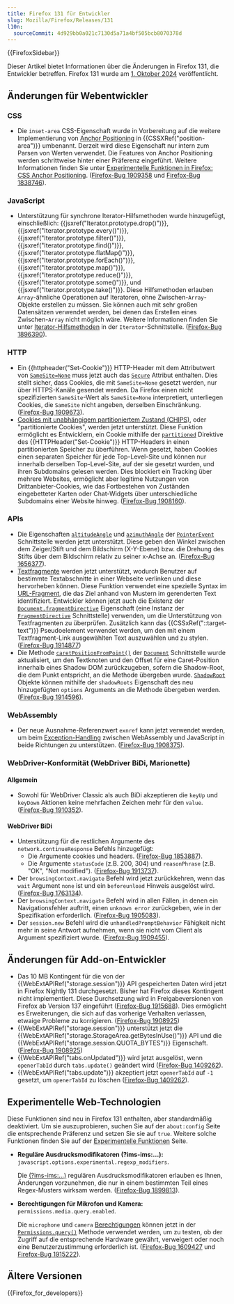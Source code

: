 ```yaml
---
title: Firefox 131 für Entwickler
slug: Mozilla/Firefox/Releases/131
l10n:
  sourceCommit: 4d929bb0a021c7130d5a71a4bf505bcb8070378d
---
```


{{FirefoxSidebar}}

Dieser Artikel bietet Informationen über die Änderungen in Firefox 131, die Entwickler betreffen. Firefox 131 wurde am [1. Oktober 2024](https://whattrainisitnow.com/release/?version=131) veröffentlicht.

## Änderungen für Webentwickler

### CSS

- Die `inset-area` CSS-Eigenschaft wurde in Vorbereitung auf die weitere Implementierung von [Anchor Positioning](/de/docs/Web/CSS/CSS_anchor_positioning) in {{CSSXRef("position-area")}} umbenannt. Derzeit wird diese Eigenschaft nur intern zum Parsen von Werten verwendet. Die Features von Anchor Positioning werden schrittweise hinter einer Präferenz eingeführt. Weitere Informationen finden Sie unter [Experimentelle Funktionen in Firefox: CSS Anchor Positioning](/de/docs/Mozilla/Firefox/Experimental_features#css_anchor_positioning). ([Firefox-Bug 1909358](https://bugzil.la/1909358) und [Firefox-Bug 1838746](https://bugzil.la/1838746)).

### JavaScript

- Unterstützung für synchrone Iterator-Hilfsmethoden wurde hinzugefügt, einschließlich: {{jsxref("Iterator.prototype.drop()")}}, {{jsxref("Iterator.prototype.every()")}}, {{jsxref("Iterator.prototype.filter()")}}, {{jsxref("Iterator.prototype.find()")}}, {{jsxref("Iterator.prototype.flatMap()")}}, {{jsxref("Iterator.prototype.forEach()")}}, {{jsxref("Iterator.prototype.map()")}}, {{jsxref("Iterator.prototype.reduce()")}}, {{jsxref("Iterator.prototype.some()")}}, und {{jsxref("Iterator.prototype.take()")}}. Diese Hilfsmethoden erlauben `Array`-ähnliche Operationen auf Iteratoren, ohne Zwischen-`Array`-Objekte erstellen zu müssen. Sie können auch mit sehr großen Datensätzen verwendet werden, bei denen das Erstellen eines Zwischen-`Array` nicht möglich wäre. Weitere Informationen finden Sie unter [Iterator-Hilfsmethoden](/de/docs/Web/JavaScript/Reference/Global_Objects/Iterator#iterator_helper_methods) in der `Iterator`-Schnittstelle. ([Firefox-Bug 1896390](https://bugzil.la/1896390)).

### HTTP

- Ein {{httpheader("Set-Cookie")}} HTTP-Header mit dem Attributwert von [`SameSite=None`](/de/docs/Web/HTTP/Reference/Headers/Set-Cookie#none) muss jetzt auch das [`Secure`](/de/docs/Web/HTTP/Reference/Headers/Set-Cookie#secure) Attribut enthalten. Dies stellt sicher, dass Cookies, die mit `SameSite=None` gesetzt werden, nur über HTTPS-Kanäle gesendet werden. Da Firefox einen nicht spezifizierten `SameSite`-Wert als `SameSite=None` interpretiert, unterliegen Cookies, die `SameSite` nicht angeben, derselben Einschränkung. ([Firefox-Bug 1909673](https://bugzil.la/1909673)).
- [Cookies mit unabhängigem partitioniertem Zustand (CHIPS)](/de/docs/Web/Privacy/Guides/Privacy_sandbox/Partitioned_cookies), oder "partitionierte Cookies", werden jetzt unterstützt.
  Diese Funktion ermöglicht es Entwicklern, ein Cookie mithilfe der [`partitioned`](/de/docs/Web/HTTP/Reference/Headers/Set-Cookie#partitioned) Direktive des {{HTTPHeader("Set-Cookie")}} HTTP-Headers in einen partitionierten Speicher zu überführen. Wenn gesetzt, haben Cookies einen separaten Speicher für jede Top-Level-Site und können nur innerhalb derselben Top-Level-Site, auf der sie gesetzt wurden, und ihren Subdomains gelesen werden. Dies blockiert ein Tracking über mehrere Websites, ermöglicht aber legitime Nutzungen von Drittanbieter-Cookies, wie das Fortbestehen von Zuständen eingebetteter Karten oder Chat-Widgets über unterschiedliche Subdomains einer Website hinweg. ([Firefox-Bug 1908160](https://bugzil.la/1908160)).

### APIs

- Die Eigenschaften [`altitudeAngle`](/de/docs/Web/API/PointerEvent/altitudeAngle) und [`azimuthAngle`](/de/docs/Web/API/PointerEvent/azimuthAngle) der [`PointerEvent`](/de/docs/Web/API/PointerEvent) Schnittstelle werden jetzt unterstützt. Diese geben den Winkel zwischen dem Zeiger/Stift und dem Bildschirm (X-Y-Ebene) bzw. die Drehung des Stifts über dem Bildschirm relativ zu seiner x-Achse an. ([Firefox-Bug 1656377](https://bugzil.la/1656377)).
- [Textfragmente](/de/docs/Web/URI/Reference/Fragment/Text_fragments) werden jetzt unterstützt, wodurch Benutzer auf bestimmte Textabschnitte in einer Webseite verlinken und diese hervorheben können. Diese Funktion verwendet eine spezielle Syntax im [URL-Fragment](/de/docs/Web/URI/Reference/Fragment), die das Ziel anhand von Mustern im gerenderten Text identifiziert.
  Entwickler können jetzt auch die Existenz der [`Document.fragmentDirective`](/de/docs/Web/API/Document/fragmentDirective) Eigenschaft (eine Instanz der [`FragmentDirective`](/de/docs/Web/API/FragmentDirective) Schnittstelle) verwenden, um die Unterstützung von Textfragmenten zu überprüfen. Zusätzlich kann das {{CSSxRef("::target-text")}} Pseudoelement verwendet werden, um den mit einem Textfragment-Link ausgewählten Text auszuwählen und zu stylen. ([Firefox-Bug 1914877](https://bugzil.la/1914877))
- Die Methode [`caretPositionFromPoint()`](/de/docs/Web/API/Document/caretPositionFromPoint) der [`Document`](/de/docs/Web/API/Document) Schnittstelle wurde aktualisiert, um den Textknoten und den Offset für eine Caret-Position innerhalb eines Shadow DOM zurückzugeben, sofern die Shadow-Root, die dem Punkt entspricht, an die Methode übergeben wurde. [`ShadowRoot`](/de/docs/Web/API/ShadowRoot) Objekte können mithilfe der `shadowRoots` Eigenschaft des neu hinzugefügten `options` Arguments an die Methode übergeben werden. ([Firefox-Bug 1914596](https://bugzil.la/1914596)).

### WebAssembly

- Der neue Ausnahme-Referenzwert `exnref` kann jetzt verwendet werden, um beim [Exception-Handling](/de/docs/WebAssembly/Reference/JavaScript_interface/Exception) zwischen WebAssembly und JavaScript in beide Richtungen zu unterstützen. ([Firefox-Bug 1908375](https://bugzil.la/1908375)).

### WebDriver-Konformität (WebDriver BiDi, Marionette)

#### Allgemein

- Sowohl für WebDriver Classic als auch BiDi akzeptieren die `keyUp` und `keyDown` Aktionen keine mehrfachen Zeichen mehr für den `value`. ([Firefox-Bug 1910352](https://bugzil.la/1910352)).

#### WebDriver BiDi

- Unterstützung für die restlichen Argumente des `network.continueResponse` Befehls hinzugefügt:
  - Die Argumente cookies und headers. ([Firefox-Bug 1853887](https://bugzil.la/1853887)).
  - Die Argumente `statusCode` (z.B. 200, 304) und `reasonPhrase` (z.B. "OK", "Not modified"). ([Firefox-Bug 1913737](https://bugzil.la/1913737)).
- Der `browsingContext.navigate` Befehl wird jetzt zurückkehren, wenn das `wait` Argument `none` ist und ein `beforeunload` Hinweis ausgelöst wird. ([Firefox-Bug 1763134](https://bugzil.la/1763134)).
- Der `browsingContext.navigate` Befehl wird in allen Fällen, in denen ein Navigationsfehler auftritt, einen `unknown error` zurückgeben, wie in der Spezifikation erforderlich. ([Firefox-Bug 1905083](https://bugzil.la/1905083)).
- Der `session.new` Befehl wird die `unhandledPromptBehavior` Fähigkeit nicht mehr in seine Antwort aufnehmen, wenn sie nicht vom Client als Argument spezifiziert wurde. ([Firefox-Bug 1909455](https://bugzil.la/1909455)).

## Änderungen für Add-on-Entwickler

- Das 10 MB Kontingent für die von der {{WebExtAPIRef("storage.session")}} API gespeicherten Daten wird jetzt in Firefox Nightly 131 durchgesetzt. Bisher hat Firefox dieses Kontingent nicht implementiert. Diese Durchsetzung wird in Freigabeversionen von Firefox ab Version 137 eingeführt ([Firefox-Bug 1915688](https://bugzil.la/1915688)). Dies ermöglicht es Erweiterungen, die sich auf das vorherige Verhalten verlassen, etwaige Probleme zu korrigieren. ([Firefox-Bug 1908925](https://bugzil.la/1908925))
- {{WebExtAPIRef("storage.session")}} unterstützt jetzt die {{WebExtAPIRef("storage.StorageArea.getBytesInUse()")}} API und die {{WebExtAPIRef("storage.session.QUOTA_BYTES")}} Eigenschaft. ([Firefox-Bug 1908925](https://bugzil.la/1908925))
- {{WebExtAPIRef("tabs.onUpdated")}} wird jetzt ausgelöst, wenn `openerTabId` durch `tabs.update()` geändert wird ([Firefox-Bug 1409262](https://bugzil.la/1409262)).
- {{WebExtAPIRef("tabs.update")}} akzeptiert jetzt `openerTabId` auf `-1` gesetzt, um `openerTabId` zu löschen ([Firefox-Bug 1409262](https://bugzil.la/1409262)).

## Experimentelle Web-Technologien

Diese Funktionen sind neu in Firefox 131 enthalten, aber standardmäßig deaktiviert. Um sie auszuprobieren, suchen Sie auf der `about:config` Seite die entsprechende Präferenz und setzen Sie sie auf `true`. Weitere solche Funktionen finden Sie auf der [Experimentelle Funktionen](/de/docs/Mozilla/Firefox/Experimental_features) Seite.

- **Reguläre Ausdrucksmodifikatoren (?ims-ims:...):** `javascript.options.experimental.regexp_modifiers`.

  Die [(?ims-ims:...)](/de/docs/Web/JavaScript/Reference/Regular_expressions/Modifier) regulären Ausdrucksmodifikatoren erlauben es Ihnen, Änderungen vorzunehmen, die nur in einem bestimmten Teil eines Regex-Musters wirksam werden. ([Firefox-Bug 1899813](https://bugzil.la/1899813)).

- **Berechtigungen für Mikrofon und Kamera:** `permissions.media.query.enabled`.

  Die `microphone` und `camera` [Berechtigungen](/de/docs/Web/API/Permissions_API) können jetzt in der [`Permissions.query()`](/de/docs/Web/API/Permissions/query) Methode verwendet werden, um zu testen, ob der Zugriff auf die entsprechende Hardware gewährt, verweigert oder noch eine Benutzerzustimmung erforderlich ist. ([Firefox-Bug 1609427](https://bugzil.la/1609427) und [Firefox-Bug 1915222](https://bugzil.la/1915222)).

## Ältere Versionen

{{Firefox_for_developers}}
